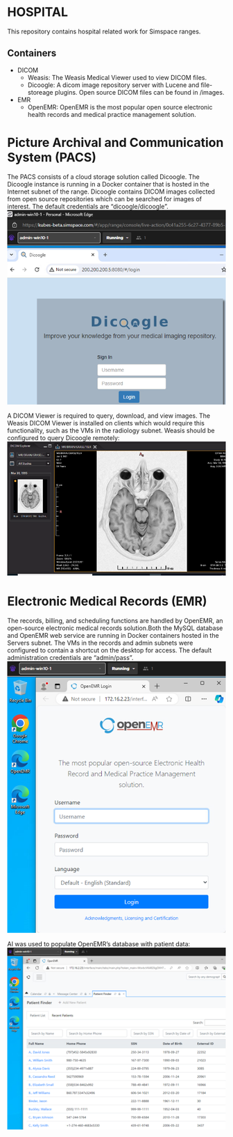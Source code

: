 # HOSPITAL
This repository contains hospital related work for Simspace ranges.

## Containers
- DICOM
  - Weasis: The Weasis Medical Viewer used to view DICOM files.
  - Dicoogle: A dicom image repository server with Lucene and file-storeage plugins. Open source DICOM files can be found in /images.
- EMR
  - OpenEMR: OpenEMR is the most popular open source electronic health records and medical practice management solution. 
  

# Picture Archival and Communication System (PACS)
The PACS consists of a cloud storage solution called Dicoogle. The Dicoogle instance is running in a Docker container that is hosted in the Internet subnet of the range. Dicoogle contains DICOM images collected from open source repositories which can be searched for images of interest. The default credentials are “dicoogle/dicoogle”.
![Dicoogle](assets/dicoogle.png)

A DICOM Viewer is required to query, download, and view images. The Weasis DICOM Viewer is installed on clients which would require this functionality, such as the VMs in the radiology subnet. Weasis should be configured to query Dicoogle remotely:
![Weasis](assets/weasis.png)


# Electronic Medical Records (EMR)
The records, billing, and scheduling functions are handled by OpenEMR, an open-source electronic medical records solution.Both the MySQL database and OpenEMR web service are running in Docker containers hosted in the Servers subnet. The VMs in the records and admin subnets were configured to contain a shortcut on the desktop for access. The default administration credentials are “admin/pass”.
![OpenEMR](assets/openemr_login.png)

 AI was used to populate OpenEMR’s database with patient data:
![OpenEMR Patients](assets/openemr_patients.png)

